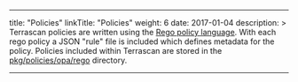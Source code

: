 
---
title: "Policies"
linkTitle: "Policies"
weight: 6
date: 2017-01-04
description: >
       Terrascan policies are written using the [Rego policy language](https://www.openpolicyagent.org/docs/latest/policy-language/). With each rego policy a JSON "rule" file is included which defines metadata for the policy. Policies included within Terrascan are stored in the [pkg/policies/opa/rego](https://github.com/accurics/terrascan/tree/master/pkg/policies/opa/rego) directory.
 
---
